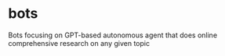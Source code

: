 # bots
Bots focusing on GPT-based autonomous agent that does online comprehensive research on any given topic
